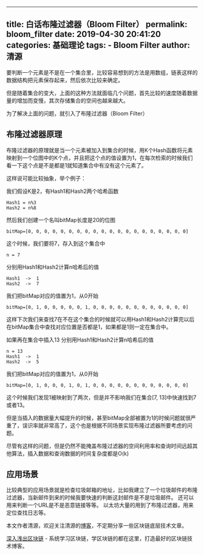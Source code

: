 
---
title: 白话布隆过滤器（Bloom Filter）
permalink: bloom_filter
date: 2019-04-30 20:41:20
categories: 基础理论
tags: 
    - Bloom Filter
author: 清源
---


要判断一个元素是不是在一个集合里，比较容易想到的方法是用数组，链表这样的数据结构把元素保存起来，然后依次比较来确定。

但是随着集合的变大，上面的这种方法就面临几个问题，首先比较的速度随着数据量的增加而变慢，其次存储集合的空间也越来越大。

为了解决上面的问题，就引入了布隆过滤器（Bloom Filter）

<!-- more -->

## 布隆过滤器原理

布隆过滤器的原理就是当一个元素被加入到集合的时候，用K个Hash函数将元素映射到一个位图中的K个点，并且把这个点的值设置为1，在每次检索的时候我们看一下这个点是不是都是1就知道集合中有没有这个元素了。

这样说可能比较抽象，举个例子：

我们假设K是2，有Hash1和Hash2两个哈希函数

```
Hash1 = n%3
Hash2 = n%8
```

然后我们创建一个名叫bitMap长度是20的位图
```
bitMap=[0, 0, 0, 0, 0, 0, 0, 0, 0, 0, 0, 0, 0, 0, 0, 0, 0, 0, 0, 0]
```

这个时候，我们要将7，存入到这个集合中

```
n = 7
```

分别用Hash1和Hash2计算n哈希后的值

```
Hash1  ->  1
Hash2  ->  7
```

我们把bitMap对应的值置为1，从0开始

```
bitMap=[0, 1, 0, 0, 0, 0, 0, 1, 0, 0, 0, 0, 0, 0, 0, 0, 0, 0, 0, 0]
```

这样下次我们来查找7在不在这个集合的时候就可以用Hash1和Hash2计算完以后在bitMap集合中查找对应位置是否都是1，如果都是1则一定在集合中。

如果再在集合中插入13 分别用Hash1和Hash2计算n哈希后的值

```
n = 13
Hash1  ->  1
Hash2  ->  5
```

我们把bitMap对应的值置为1，从0开始

```
bitMap=[0, 1, 0, 0, 0, 1, 0, 1, 0, 0, 0, 0, 0, 0, 0, 0, 0, 0, 0, 0]
```

这个时候我们发现1被映射到了两次，但是并不影响我们在集合[7, 13]中快速找到7或者13。

但是当插入的数据量大幅提升的时候，甚至bitMap全部被置为1的时候问题就很严重了，误识率就非常高了，这个也是根据不同场景实现布隆过滤器所要考虑的问题。

尽管有这样的问题，但是仍然不能掩盖布隆过滤器的空间利用率和查询时间远超其他算法，插入数据和查询数据的时间复杂度都是O(k)

## 应用场景

比较典型的应用场景就是检查垃圾邮箱的地址，比如我建立了一个垃圾邮件的布隆过滤器，当新邮件到来的时候我要快速的判断这封邮件是不是垃圾邮件。 还可以用来判断一个URL是不是恶意链接等等。 以太坊大量的用到了布隆过滤器，用来定位查找日志等。



本文作者清源，欢迎关注清源的[博客](qyuan.top)，不定期分享一些区块链底层技术文章。


[深入浅出区块链](https://learnblockchain.cn/) - 系统学习区块链，学区块链的都在这里，打造最好的区块链技术博客。


